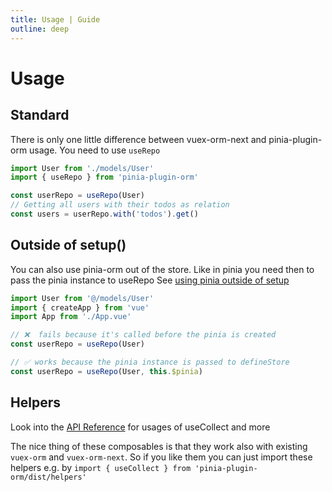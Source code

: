 ```yaml
---
title: Usage | Guide
outline: deep
---
```


# Usage

## Standard

There is only one little difference between vuex-orm-next and pinia-plugin-orm usage. You need to use `useRepo`

```ts
import User from './models/User'
import { useRepo } from 'pinia-plugin-orm'

const userRepo = useRepo(User)
// Getting all users with their todos as relation
const users = userRepo.with('todos').get()
```

## Outside of setup()

You can also use pinia-orm out of the store. Like in pinia you need then to pass the pinia instance to useRepo See [using pinia outside of setup](https://pinia.vuejs.org/ssr/#using-the-store-outside-of-setup)

```ts
import User from '@/models/User'
import { createApp } from 'vue'
import App from './App.vue'

// ❌  fails because it's called before the pinia is created
const userRepo = useRepo(User)

// ✅ works because the pinia instance is passed to defineStore
const userRepo = useRepo(User, this.$pinia)
```

## Helpers

Look into the [API Reference](/api/) for usages of useCollect and more

The nice thing of these composables is that they work also with existing `vuex-orm` and `vuex-orm-next`. So if you like them you can just import these helpers e.g. by `import { useCollect } from 'pinia-plugin-orm/dist/helpers'`
